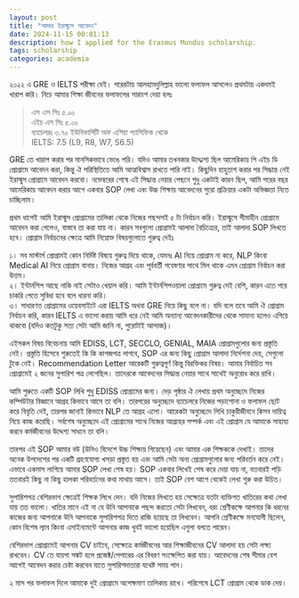 ```yaml
---  
layout: post
title: "আমার ইরাস্মুসে আবেদন"  
date: 2024-11-15 00:01:13
description: how I applied for the Erasmus Mundus scholarship.
tags: scholarship
categories: academia
---
```

২০২২ এ GRE ও IELTS পরীক্ষা দেই। পরেরটায় আলহামদুলিল্লাহ ভালো ফলাফল আসলেও প্রথমটায় একদমই খারাপ করি। নিচে আমার শিক্ষা জীবনের ফলাফলের সারাংশ দেয়া হলঃ

> এস এস সিঃ ৫.০০ \
এইচ এস সিঃ ৫.০০ \
ব্যাচেলরঃ ৩.৭০ ইউনিভার্সিটি অফ এশিয়া প্যাসিফিক থেকে \
IELTS: 7.5 (L9, R8, W7, S6.5)


GRE তে খারাপ করার পর মানসিকভাবে ভেঙে পরি। যদিও আমার তখনকার উদ্দ্যেশ্য ছিল আমেরিকায় পি এইচ ডি প্রোগ্রামে আবেদন করা, কিন্তু ঐ পরিস্থিতিতে আমি আত্মবিশ্বাস রাখতে পারি নাই। কিছুদিন হাহুতাশ করার পর সিদ্ধান্ত নেই ইরাস্মুস প্রোগ্রামে আবেদন করবো। নভেম্বরের শেষে এই সিদ্ধান্ত নেয়ার পেছনে শুধু একটাই কারন ছিল, আমি পরের বছর আমেরিকায় আবেদন করার আগে একবার SOP লেখা এবং উচ্চ শিক্ষায় আবেদনের পুরো প্রক্রিয়ার একটা অভিজ্ঞতা নিতে চাচ্ছিলাম। 

প্রথম ধাপেই আমি ইরাস্মুস প্রোগ্রামের তালিকা থেকে নিজের পছন্দসই ৫ টা নির্বাচন করি। ইরাস্মুসে সীমাহীন প্রোগ্রামে আবেদন করা গেলেও, বাস্তবে তা করা যায় না। কারন সবগুলো প্রোগ্রামই আলাদা বৈচিত্র্যের, তাই আলাদা SOP লিখতে হবে। প্রোগ্রাম নির্বাচনের ক্ষেত্রে আমি নিম্নোক্ত বিষয়গুলোতে গুরুত্ব দেইঃ

১। সব মাস্টার্স প্রোগ্রামই কোন নির্দিষ্ট বিষয়ে গুরুত্ব দিয়ে থাকে, যেমনঃ AI নিয়ে প্রোগ্রাম না করে, NLP কিংবা Medical AI নিয়ে প্রোগ্রাম বানায়। নিজের আগ্রহ এবং পূর্ববর্তী গবেষণার সাথে মিল থাকে এমন প্রোগ্রাম নির্বাচন করা উত্তম। \
২। ইন্টার্নশিপ আছে নাকি নাই সেটাও খেয়াল করি। আমি ইন্টার্নশিপওয়ালা প্রোগ্রামে গুরুত্ব দেই বেশি, কারন এতে পরে চাকরি পেতে সুবিধা হবে বলে ধারনা করি। \
৩। সাধারণত প্রোগ্রামের ওয়েবসাইটে এরা IELTS অথবা GRE নিয়ে কিছু বলে না। যদি বলে তবে আমি ঐ প্রোগ্রাম নির্বাচন করি, কারন IELTS এ ভালো করায় আমি ধরে নেই আমি অন্যান্য আবেদনকারীদের থেকে সামান্য হলেও এগিয়ে থাকবো (যদিও কতটুকু সত্য সেটা আমি জানি না, পুরোটাই আন্দাজ)।

এইসকল বিষয় বিবেচনায় আমি EDISS, LCT, SECCLO, GENIAL, MAIA প্রোগ্রামগুলোর জন্য প্রস্তুতি নেই। প্রস্তুতি হিসেবে শুরুতেই কি কি কাগজপত্র লাগবে, SOP এর জন্য কিছু প্রোগ্রাম আলাদা নির্দেশনা দেয়, সেগুলো টুকে নেই। Recommendation Letter আরেকটি গুরুত্বপূর্ণ কিন্তু বিরক্তিকর বিষয়। আমার নির্বাচিত সব প্রোগ্রামেই ২ জনের সুপারিশ পত্র লেগেছিল। তাদেরকে আবেদনের সিদ্ধান্ত নেয়ার সাথে সাথেই অনুরোধ করে রাখি। 

আমি শুরুতে একটি SOP লিখি শুধু EDISS প্রোগ্রামের জন্য। দেড় পৃষ্ঠার ঐ লেখায় প্রথম অনুচ্ছেদে নিজের কম্পিউটার বিজ্ঞানে আগ্রহ কিভাবে আসে তা বলি। তারপরের অনুচ্ছেদে ব্যাচেলরে নিজের পড়াশোনা ও ফলাফল ছোট করে বিবৃতি দেই, তারপর জানাই কিভাবে NLP তে আগ্রহ এলো। আরেকটা অনুচ্ছেদে লিখি চাকুরীজীবনে কিসব দায়িত্ব নিয়ে কাজ করেছি। সর্বশেষ অনুচ্ছেদে এই প্রোগ্রামের সাথে নিজের আগ্রহের সম্পর্ক এবং এই প্রোগ্রাম যে আমাকে সাহায্য করবে কর্মজীবনের উদ্দেশ্য সাধনে তা বলি। 

তারপর এই SOP আমার বউ (উনিও বিদেশে উচ্চ শিক্ষায় গিয়েছেন) এবং আমার এক শিক্ষককে দেখাই। তাদের অনেক উপদেশের পর একটি গ্রহণযোগ্য খসড়া প্রস্তুত হয় এবং আমি সেটা অন্য প্রোগ্রামগুলোর জন্য পরিবর্তন করে নেই। এভাবে একমাস লাগিয়ে আমার SOP লেখা শেষ হয়। SOP একবার লিখেই শেষ করে দেয়া যায় না, যতবারই পড়ি ততবারই কিছু না কিছু হালকা পরিবর্তনের কথা মাথায় আসে। তাই SOP বেশ আগে থেকেই লেখা শুরু করা উচিত।

সুপারিশপত্র বেশিরভাগ ক্ষেত্রেই শিক্ষক লিখে দেন। যদি নিজের লিখতে হয় সেক্ষেত্রে যতটা ব্যক্তিগত খাতিরের কথা লেখা যায় তত ভালো। খাতির মানে এই না যে উনি আপনাকে পছন্দ করতো সেটা লিখবেন, বরং শ্রেণীকক্ষে আপনার কি ধরনের কাজের জন্য আপনাকে উনি আপনাকে সুপারিশপত্র দিতে রাজি হয়েছে তা লিখবেন। আপনি শ্রেণীকক্ষে মনযোগী ছিলেন, কোন বিশেষ ল্যাব কিংবা এসাইনমেন্টে আপনার কাজ খুবই ভালো হয়েছিল এগুলা বলতে পারেন। 

বেশিরভাগ প্রোগ্রামেই আপনার CV চাইবে, সেক্ষেত্রে কর্মজীবনের আর শিক্ষাজীবনের CV আলাদা হয় সেটা লক্ষ্য রাখবেন। CV তে যায়গা সঙ্কট হলে প্রজেক্ট/পেপারের এর বিবরণ সংক্ষেপিত করা যায়। আবেদনের শেষ সীমার বেশ আগেই আবেদন করার চেষ্টা করবেন যাতে সুপারিশদাতারা যথেষ্ট সময় পান। 

২ মাস পর ফলাফল দিলে আমাকে দুই প্রোগ্রামে অপেক্ষমাণ তালিকায় রাখে। পরিশেষে LCT প্রোগ্রাম থেকে ডাক দেয়।